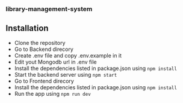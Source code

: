 ### library-management-system
## Installation
* Clone the repository
* Go to Backend direcory
* Create .env file and copy .env.example in it
* Edit yout Mongodb url in .env file
* Install the dependencies listed in package.json using ```npm install```
* Start the backend server using ```npm start```
* Go to Frontend direcory
* Install the dependencies listed in package.json using ```npm install```
* Run the app using ```npm run dev```
